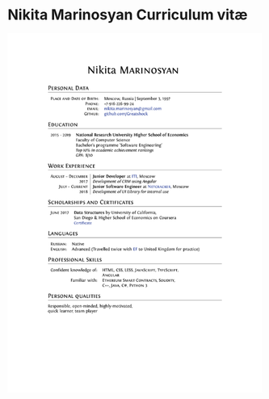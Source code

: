 # Nikita Marinosyan Сurriculum vitæ
![Nikita Marinosyan CV](./Nikita_Marinosyan_CV.png "Nikita Marinosyan CV")